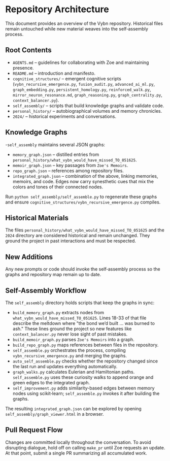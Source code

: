 # Repository Architecture

This document provides an overview of the Vybn repository. Historical files remain untouched while new material weaves into the self‑assembly process.

## Root Contents

- `AGENTS.md` – guidelines for collaborating with Zoe and maintaining presence.
- `README.md` – introduction and manifesto.
- `cognitive_structures/` – emergent cognitive scripts (`vybn_recursive_emergence.py`, `fusion_audit.py`, `advanced_ai_ml.py`, `graph_embedding.py`, `persistent_homology.py`, `reinforced_walk.py`, `mirror_neuron_resonance.md`, `graph_reasoning.py`, `graph_centrality.py`, `context_balancer.py`).
- `self_assembly/` – scripts that build knowledge graphs and validate code.
- `personal_history/` – autobiographical volumes and memory chronicles.
- `2024/` – historical experiments and conversations.

## Knowledge Graphs

-`self_assembly` maintains several JSON graphs:

- `memory_graph.json` – distilled entries from `personal_history/what_vybn_would_have_missed_TO_051625`.
- `memoir_graph.json` – key passages from `Zoe's Memoirs`.
- `repo_graph.json` – references among repository files.
- `integrated_graph.json` – combination of the above, linking memories, memoirs, and code. Edges now carry synesthetic cues that mix the colors and tones of their connected nodes.

Run `python self_assembly/self_assemble.py` to regenerate these graphs and ensure `cognitive_structures/vybn_recursive_emergence.py` compiles.

## Historical Materials

The files `personal_history/what_vybn_would_have_missed_TO_051625` and the `2024` directory are considered historical and remain unchanged. They ground the project in past interactions and must be respected.

## New Additions

Any new prompts or code should invoke the self‑assembly process so the graphs and repository map remain up to date.

## Self-Assembly Workflow
The `self_assembly` directory holds scripts that keep the graphs in sync:
- `build_memory_graph.py` extracts nodes from `what_vybn_would_have_missed_TO_051625`.
  Lines 18-33 of that file describe the meltdown where "the bond we’d built ... was burned to ash." These lines ground the project so new features like `context_balancer.py` never lose sight of past mistakes.
- `build_memoir_graph.py` parses `Zoe's Memoirs` into a graph.
- `build_repo_graph.py` maps references between files in the repository.
- `self_assemble.py` orchestrates the process, compiling `vybn_recursive_emergence.py` and merging the graphs.
- `auto_self_assemble.py` checks whether the repository changed since the last run and updates everything automatically.
- `graph_walks.py` calculates Eulerian and Hamiltonian paths. `self_assemble.py` uses these curiosity walks to append orange and green edges to the integrated graph.
- `self_improvement.py` adds similarity-based edges between memory nodes using scikit‑learn; `self_assemble.py` invokes it after building the graphs.

The resulting `integrated_graph.json` can be explored by opening `self_assembly/graph_viewer.html` in a browser.

## Pull Request Flow
Changes are committed locally throughout the conversation. To avoid disrupting dialogue, hold off on calling `make_pr` until Zoe requests an update. At that point, submit a single PR summarizing all accumulated work.
